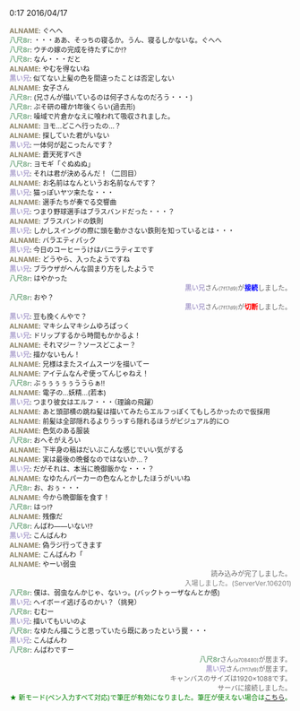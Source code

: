 ﻿0:17 2016/04/17
<div id="log" style=" font-size: 12px; -ms-word-break: break-all; -webkit-user-select: all; user-select: all;"><div style="text-align: left; -ms-word-break: break-all;"><b style="color: rgb(142, 132, 106);">ALNAME</b>: ぐへへ</div><div style="text-align: left; -ms-word-break: break-all;"><b style="color: rgb(123, 172, 136);">八尺8r</b>: ・・・ああ、そっちの寝るか。うん、寝るしかないな。ぐへへ</div><div style="text-align: left; -ms-word-break: break-all;"><b style="color: rgb(123, 172, 136);">八尺8r</b>: ウチの嫁の完成を待たずにか!?</div><div style="text-align: left; -ms-word-break: break-all;"><b style="color: rgb(123, 172, 136);">八尺8r</b>: なん・・・だと</div><div style="text-align: left; -ms-word-break: break-all;"><b style="color: rgb(142, 132, 106);">ALNAME</b>: やむを得ないね</div><div style="text-align: left; -ms-word-break: break-all;"><b style="color: rgb(173, 162, 207);">黒い兄</b>: 似てない上髪の色を間違ったことは否定しない</div><div style="text-align: left; -ms-word-break: break-all;"><b style="color: rgb(142, 132, 106);">ALNAME</b>: 女子さん</div><div style="text-align: left; -ms-word-break: break-all;"><b style="color: rgb(123, 172, 136);">八尺8r</b>: (兄さんが描いているのは何子さんなのだろう・・・)</div><div style="text-align: left; -ms-word-break: break-all;"><b style="color: rgb(123, 172, 136);">八尺8r</b>: ぷそ研の確か1年後くらい(過去形)</div><div style="text-align: left; -ms-word-break: break-all;"><b style="color: rgb(123, 172, 136);">八尺8r</b>: 噪域で片倉かなえに喰われて吸収されました。</div><div style="text-align: left; -ms-word-break: break-all;"><b style="color: rgb(142, 132, 106);">ALNAME</b>: ヨモ…どこへ行ったの…？</div><div style="text-align: left; -ms-word-break: break-all;"><b style="color: rgb(142, 132, 106);">ALNAME</b>: 探していた君がいない</div><div style="text-align: left; -ms-word-break: break-all;"><b style="color: rgb(173, 162, 207);">黒い兄</b>: 一体何が起こったんです？</div><div style="text-align: left; -ms-word-break: break-all;"><b style="color: rgb(142, 132, 106);">ALNAME</b>: 蒼天死すべき</div><div style="text-align: left; -ms-word-break: break-all;"><b style="color: rgb(123, 172, 136);">八尺8r</b>: ヨモギ「ぐぬぬぬ」</div><div style="text-align: left; -ms-word-break: break-all;"><b style="color: rgb(173, 162, 207);">黒い兄</b>: それは君が決めるんだ！（二回目）</div><div style="text-align: left; -ms-word-break: break-all;"><b style="color: rgb(142, 132, 106);">ALNAME</b>: お名前はなんというお名前なんです？</div><div style="text-align: left; -ms-word-break: break-all;"><b style="color: rgb(173, 162, 207);">黒い兄</b>: 猫っぽいヤツ来たな・・・</div><div style="text-align: left; -ms-word-break: break-all;"><b style="color: rgb(142, 132, 106);">ALNAME</b>: 選手たちが奏でる交響曲</div><div style="text-align: left; -ms-word-break: break-all;"><b style="color: rgb(173, 162, 207);">黒い兄</b>: つまり野球選手はブラスバンドだった・・・？</div><div style="text-align: left; -ms-word-break: break-all;"><b style="color: rgb(142, 132, 106);">ALNAME</b>: ブラスバンドの鉄則</div><div style="text-align: left; -ms-word-break: break-all;"><b style="color: rgb(173, 162, 207);">黒い兄</b>: しかしスイングの際に頭を動かさない鉄則を知っているとは・・・</div><div style="text-align: left; -ms-word-break: break-all;"><b style="color: rgb(142, 132, 106);">ALNAME</b>: バラエティパック</div><div style="text-align: left; -ms-word-break: break-all;"><b style="color: rgb(173, 162, 207);">黒い兄</b>: 今日のコーヒーうけはバニラティエです</div><div style="text-align: left; -ms-word-break: break-all;"><b style="color: rgb(142, 132, 106);">ALNAME</b>: どうやら、入ったようですね</div><div style="text-align: left; -ms-word-break: break-all;"><b style="color: rgb(173, 162, 207);">黒い兄</b>: ブラウザがへんな固まり方をしたようで</div><div style="text-align: left; -ms-word-break: break-all;"><b style="color: rgb(123, 172, 136);">八尺8r</b>: はやかった</div><div style="text-align: right; color: rgb(102, 102, 102);"><b style="color: rgb(173, 162, 207);">黒い兄</b>さん<span style="font-size: 9px;">(7f17d9)</span>が<b style="color: blue;">接続</b>しました。</div><div style="text-align: left; -ms-word-break: break-all;"><b style="color: rgb(123, 172, 136);">八尺8r</b>: おや？</div><div style="text-align: right; color: rgb(102, 102, 102);"><b style="color: rgb(173, 162, 207);">黒い兄</b>さん<span style="font-size: 9px;">(7f17d9)</span>が<b style="color: red;">切断</b>しました。</div><div style="text-align: left; -ms-word-break: break-all;"><b style="color: rgb(173, 162, 207);">黒い兄</b>: 豆も挽くんやで？</div><div style="text-align: left; -ms-word-break: break-all;"><b style="color: rgb(142, 132, 106);">ALNAME</b>: マキシムマキシムゆろぱっく</div><div style="text-align: left; -ms-word-break: break-all;"><b style="color: rgb(173, 162, 207);">黒い兄</b>: ドリップするから時間もかかるよ！</div><div style="text-align: left; -ms-word-break: break-all;"><b style="color: rgb(142, 132, 106);">ALNAME</b>: それマジー？ソースどこよー？</div><div style="text-align: left; -ms-word-break: break-all;"><b style="color: rgb(173, 162, 207);">黒い兄</b>: 描かないもん！</div><div style="text-align: left; -ms-word-break: break-all;"><b style="color: rgb(142, 132, 106);">ALNAME</b>: 兄様はまたスイムスーツを描いてー</div><div style="text-align: left; -ms-word-break: break-all;"><b style="color: rgb(142, 132, 106);">ALNAME</b>: アイテムなんぞ使ってんじゃねえ！</div><div style="text-align: left; -ms-word-break: break-all;"><b style="color: rgb(123, 172, 136);">八尺8r</b>: ぶぅぅぅぅぅううらぁ!!</div><div style="text-align: left; -ms-word-break: break-all;"><b style="color: rgb(142, 132, 106);">ALNAME</b>: 電子の…妖精…(若本)</div><div style="text-align: left; -ms-word-break: break-all;"><b style="color: rgb(173, 162, 207);">黒い兄</b>: つまり彼女はエルフ・・・（理論の飛躍）</div><div style="text-align: left; -ms-word-break: break-all;"><b style="color: rgb(142, 132, 106);">ALNAME</b>: あと頭部横の跳ね髪は描いてみたらエルフっぽくてもしろかったので仮採用</div><div style="text-align: left; -ms-word-break: break-all;"><b style="color: rgb(142, 132, 106);">ALNAME</b>: 前髪は全部隠れるよりうっすら隠れるほうがビジュアル的に○</div><div style="text-align: left; -ms-word-break: break-all;"><b style="color: rgb(142, 132, 106);">ALNAME</b>: 色気のある服装</div><div style="text-align: left; -ms-word-break: break-all;"><b style="color: rgb(123, 172, 136);">八尺8r</b>: おへそがえろい</div><div style="text-align: left; -ms-word-break: break-all;"><b style="color: rgb(142, 132, 106);">ALNAME</b>: 下半身の稿はだいぶこんな感じでいい気がする</div><div style="text-align: left; -ms-word-break: break-all;"><b style="color: rgb(142, 132, 106);">ALNAME</b>: 実は最後の晩餐なのではないか…？</div><div style="text-align: left; -ms-word-break: break-all;"><b style="color: rgb(173, 162, 207);">黒い兄</b>: だがそれは、本当に晩御飯かな・・・？</div><div style="text-align: left; -ms-word-break: break-all;"><b style="color: rgb(142, 132, 106);">ALNAME</b>: なゆたんパーカーの色なんとかしたほうがいいね</div><div style="text-align: left; -ms-word-break: break-all;"><b style="color: rgb(123, 172, 136);">八尺8r</b>: お、おぅ・・・</div><div style="text-align: left; -ms-word-break: break-all;"><b style="color: rgb(142, 132, 106);">ALNAME</b>: 今から晩御飯を食す！</div><div style="text-align: left; -ms-word-break: break-all;"><b style="color: rgb(123, 172, 136);">八尺8r</b>: はっ!?</div><div style="text-align: left; -ms-word-break: break-all;"><b style="color: rgb(142, 132, 106);">ALNAME</b>: 残像だ</div><div style="text-align: left; -ms-word-break: break-all;"><b style="color: rgb(123, 172, 136);">八尺8r</b>: んばわ――いない!?</div><div style="text-align: left; -ms-word-break: break-all;"><b style="color: rgb(173, 162, 207);">黒い兄</b>: こんばんわ</div><div style="text-align: left; -ms-word-break: break-all;"><b style="color: rgb(142, 132, 106);">ALNAME</b>: 偽ラジ行ってきます</div><div style="text-align: left; -ms-word-break: break-all;"><b style="color: rgb(142, 132, 106);">ALNAME</b>: こんばんわ「</div><div style="text-align: left; -ms-word-break: break-all;"><b style="color: rgb(142, 132, 106);">ALNAME</b>: やーい弱虫</div><div style="text-align: right; color: rgb(102, 102, 102);">読み込みが完了しました。</div><div style="text-align: right; color: gray;">入場しました。(ServerVer.106201)</div><div style="text-align: left; -ms-word-break: break-all;"><b style="color: rgb(123, 172, 136);">八尺8r</b>: 僕は、弱虫なんかじゃ、ないっ。(バックトゥーザなんとか感)</div><div style="text-align: left; -ms-word-break: break-all;"><b style="color: rgb(173, 162, 207);">黒い兄</b>: ヘイボーイ逃げるのかい？（挑発）</div><div style="text-align: left; -ms-word-break: break-all;"><b style="color: rgb(123, 172, 136);">八尺8r</b>: むむー</div><div style="text-align: left; -ms-word-break: break-all;"><b style="color: rgb(173, 162, 207);">黒い兄</b>: 描いてもいいのよ</div><div style="text-align: left; -ms-word-break: break-all;"><b style="color: rgb(123, 172, 136);">八尺8r</b>: なゆたん描こうと思っていたら既にあったという罠・・・</div><div style="text-align: left; -ms-word-break: break-all;"><b style="color: rgb(173, 162, 207);">黒い兄</b>: こんばんわ</div><div style="text-align: left; -ms-word-break: break-all;"><b style="color: rgb(123, 172, 136);">八尺8r</b>: んばわですー</div><div style="text-align: right; color: rgb(102, 102, 102);"><b style="color: rgb(123, 172, 136);">八尺8r</b>さん<span style="font-size: 9px;">(a708480)</span>が居ます。</div><div style="text-align: right; color: rgb(102, 102, 102);"><b style="color: rgb(173, 162, 207);">黒い兄</b>さん<span style="font-size: 9px;">(7f17d9)</span>が居ます。</div><div style="text-align: right; color: rgb(102, 102, 102);">キャンバスのサイズは1920×1088です。</div><div style="text-align: right; color: rgb(102, 102, 102);">サーバに接続しました。</div><div style="text-align: right; color: green;">★ 新モード(ペン入力すべて対応)で筆圧が有効になりました。筆圧が使えない場合は<a href="http://draw.kuku.lu/answer.php?q=%E3%83%9A%E3%83%B3%E3%82%BF%E3%83%96" target="_blank">こちら</a>。</div></div>
